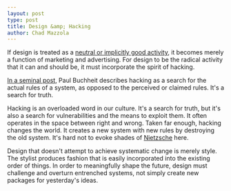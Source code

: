 ```yaml
---
layout: post
type: post
title: Design &amp; Hacking
author: Chad Mazzola
---
```


If design is treated as a [neutral or implicitly good activity](http://blog.hellohappy.org/post/19060757560/the-role-of-design-seems-to-be-to-make-the-world-a), it becomes merely a function of marketing and advertising. For design to be the radical activity that it can and should be, it must incorporate the spirit of hacking.

[In a seminal post](http://paulbuchheit.blogspot.com/2009/10/applied-philosophy-aka-hacking.html), Paul Buchheit describes hacking as a search for the actual rules of a system, as opposed to the perceived or claimed rules. It's a search for truth.

Hacking is an overloaded word in our culture. It's a search for truth, but it's also a search for vulnerabilities and the means to exploit them. It often operates in the space between right and wrong. Taken far enough, hacking changes the world. It creates a new system with new rules by destroying the old system. It's hard not to evoke shades of [Nietzsche](http://www.goodreads.com/quotes/384722-man-is-a-rope-stretched-between-the-animal-and-the) here.

Design that doesn't attempt to achieve systematic change is merely style. The stylist produces fashion that is easily incorporated into the existing order of things. In order to meaningfully shape the future, design must challenge and overturn entrenched systems, not simply create new packages for yesterday's ideas.

